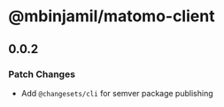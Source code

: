 # @mbinjamil/matomo-client

## 0.0.2

### Patch Changes

- Add `@changesets/cli` for semver package publishing
